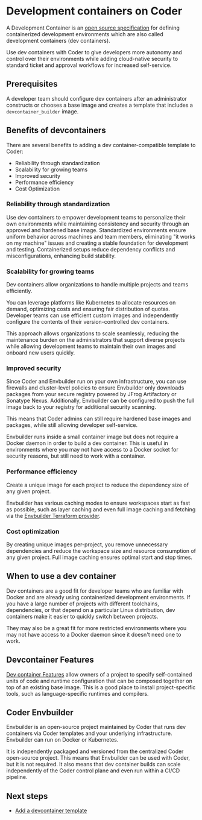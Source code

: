 # Development containers on Coder

A Development Container is an
[open source specification](https://containers.dev/implementors/spec/) for
defining containerized development environments which are also called
development containers (dev containers).

Use dev containers with Coder to give developers more autonomy and control over
their environments while adding cloud-native security to standard ticket and
approval workflows for increased self-service.

## Prerequisites

A developer team should configure dev containers after an administrator
constructs or chooses a base image and creates a template that includes a
`devcontainer_builder` image.

## Benefits of devcontainers

There are several benefits to adding a dev container-compatible template to
Coder:

- Reliability through standardization
- Scalability for growing teams
- Improved security
- Performance efficiency
- Cost Optimization

### Reliability through standardization

Use dev containers to empower development teams to personalize their own
environments while maintaining consistency and security through an approved and
hardened base image. Standardized environments ensure uniform behavior across
machines and team members, eliminating "it works on my machine" issues and
creating a stable foundation for development and testing. Containerized setups
reduce dependency conflicts and misconfigurations, enhancing build stability.

### Scalability for growing teams

Dev containers allow organizations to handle multiple projects and teams
efficiently.

You can leverage platforms like Kubernetes to allocate resources on demand,
optimizing costs and ensuring fair distribution of quotas. Developer teams can
use efficient custom images and independently configure the contents of their
version-controlled dev containers.

This approach allows organizations to scale seamlessly, reducing the maintenance
burden on the administrators that support diverse projects while allowing
development teams to maintain their own images and onboard new users quickly.

### Improved security

Since Coder and Envbuilder run on your own infrastructure, you can use firewalls
and cluster-level policies to ensure Envbuilder only downloads packages from
your secure registry powered by JFrog Artifactory or Sonatype Nexus.
Additionally, Envbuilder can be configured to push the full image back to your
registry for additional security scanning.

This means that Coder admins can still require hardened base images and
packages, while still allowing developer self-service.

Envbuilder runs inside a small container image but does not require a Docker
daemon in order to build a dev container. This is useful in environments where
you may not have access to a Docker socket for security reasons, but still need
to work with a container.

### Performance efficiency

Create a unique image for each project to reduce the dependency size of any
given project.

Envbuilder has various caching modes to ensure workspaces start as fast as
possible, such as layer caching and even full image caching and fetching via the
[Envbuilder Terraform provider](https://registry.terraform.io/providers/coder/envbuilder/latest/docs).

### Cost optimization

By creating unique images per-project, you remove unnecessary dependencies and
reduce the workspace size and resource consumption of any given project. Full
image caching ensures optimal start and stop times.

## When to use a dev container

Dev containers are a good fit for developer teams who are familiar with Docker
and are already using containerized development environments. If you have a
large number of projects with different toolchains, dependencies, or that depend
on a particular Linux distribution, dev containers make it easier to quickly
switch between projects.

They may also be a great fit for more restricted environments where you may not
have access to a Docker daemon since it doesn't need one to work.

## Devcontainer Features

[Dev container Features](https://containers.dev/implementors/features/) allow
owners of a project to specify self-contained units of code and runtime
configuration that can be composed together on top of an existing base image.
This is a good place to install project-specific tools, such as
language-specific runtimes and compilers.

## Coder Envbuilder

Envbuilder is an open-source project maintained by Coder that runs dev
containers via Coder templates and your underlying infrastructure. Envbuilder
can run on Docker or Kubernetes.

It is independently packaged and versioned from the centralized Coder
open-source project. This means that Envbuilder can be used with Coder, but it
is not required. It also means that dev container builds can scale independently
of the Coder control plane and even run within a CI/CD pipeline.

## Next steps

- [Add a devcontainer template](./add-devcontainer.md)
